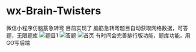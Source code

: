 # wx-Brain-Twisters
微信小程序仿脑筋急转弯
目前实现了 脑筋急转弯题目自动获取网络数据，可答题，无限题库
![题目1](https://github.com/bulesky520//wx-Brain-Twisters/master/pic/quest1.png)
![答题](https://github.com/bulesky520//wx-Brain-Twisters/master/pic/quest2.png)
![首页](https://github.com/bulesky520//wx-Brain-Twisters/master/pic/home.png)
有时间会完善排行版功能，题库功能，用GO写后端
